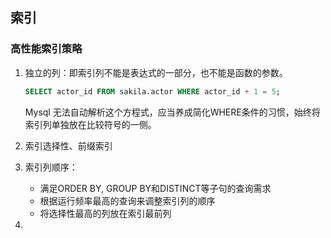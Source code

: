## 索引

### 高性能索引策略

1. 独立的列：即索引列不能是表达式的一部分，也不能是函数的参数。

   ```sql
   SELECT actor_id FROM sakila.actor WHERE actor_id + 1 = 5;
   ```

   Mysql 无法自动解析这个方程式，应当养成简化WHERE条件的习惯，始终将索引列单独放在比较符号的一侧。

2. 索引选择性、前缀索引

3. 索引列顺序：

   + 满足ORDER BY, GROUP BY和DISTINCT等子句的查询需求
   + 根据运行频率最高的查询来调整索引列的顺序
   + 将选择性最高的列放在索引最前列

4. 